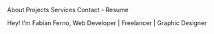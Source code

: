About
Projects
Services
Contact
	- Resume

Hey!
I'm Fabian Ferno,
Web Developer | Freelancer | Graphic Designer


